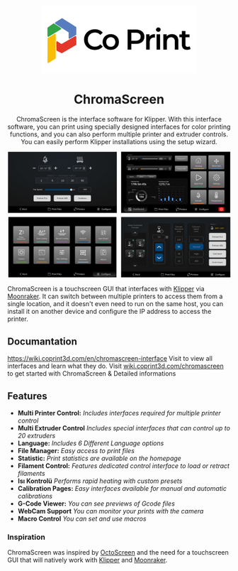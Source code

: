 <p align="center">
  <a>
    <img src="https://github.com/coprint/Wiki/blob/main/images/coprintblacklogo.png?raw=true" alt='Mainsail logo' height="152">
    <h1 align="center">ChromaScreen</h1>
  </a>
</p>
<p align="center">
  ChromaScreen is the interface software for Klipper. With this interface software, you can print using specially designed interfaces for color printing functions, and you can also perform multiple printer and extruder controls. You can easily perform Klipper installations using the setup wizard.
</p>
<p align="center">

<img src="https://github.com/coprint/Wiki/blob/main/images/chscrencs.png?raw=true">

ChromaScreen is a touchscreen GUI that interfaces with [Klipper](https://github.com/kevinOConnor/klipper) via [Moonraker](https://github.com/arksine/moonraker). It can switch between multiple printers to access them from a single location, and it doesn't even need to run on the same host, you can install it on another device and configure the IP address to access the printer.
## Documantation

https://wiki.coprint3d.com/en/chromascreen-interface Visit to view all interfaces and learn what they do.
Visit [wiki.coprint3d.com/chromascreen](https://wiki.coprint3d.com/series-2/chromascreen) to get started with ChromaScreen & Detailed informations


## Features

- **Multi Printer Control:** _Includes interfaces required for multiple printer control_
- **Multi Extruder Control** _Includes special interfaces that can control up to 20 extruders_
- **Language:** _Includes 6 Different Language options_
- **File Manager:** _Easy access to print files_
- **Statistic:** _Print statistics are available on the homepage_
- **Filament Control:** _Features dedicated control interface to load or retract filaments_
- **Isı Kontrolü** _Performs rapid heating with custom presets_
- **Calibration Pages:** _Easy interfaces available for manual and automatic calibrations_
- **G-Code Viewer:** _You can see previews of Gcode files_
- **WebCam Support** _You can monitor your prints with the camera_
- **Macro Control** _You can set and use macros_

### Inspiration
ChromaScreen was inspired by [OctoScreen](https://github.com/Z-Bolt/OctoScreen/) and the need for a touchscreen GUI that
will natively work with [Klipper](https://github.com/kevinOConnor/klipper) and [Moonraker](https://github.com/arksine/moonraker).
